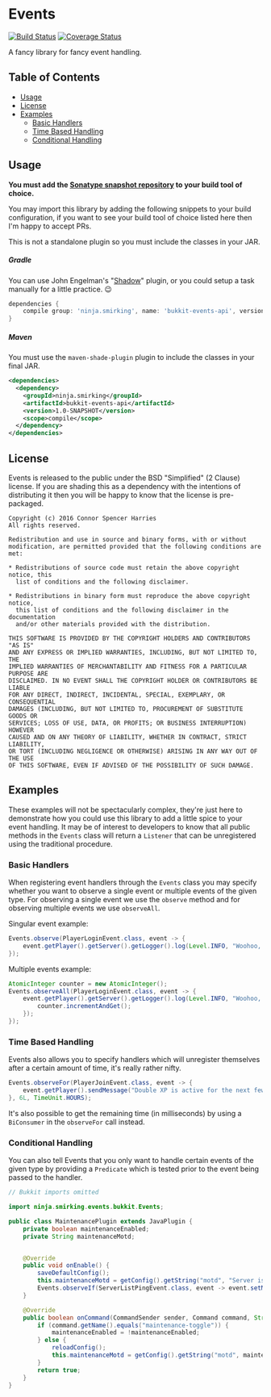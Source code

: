 # Events

[![Build Status](https://travis-ci.org/Fireflies/bukkit-events-api.svg?branch=master)](https://travis-ci.org/Fireflies/bukkit-events-api)
[![Coverage Status](https://coveralls.io/repos/github/Fireflies/bukkit-events-api/badge.svg?branch=master)](https://coveralls.io/github/Fireflies/bukkit-events-api?branch=master)

A fancy library for fancy event handling.

## Table of Contents

- [Usage](#usage)
- [License](#license)
- [Examples](#examples)
    - [Basic Handlers](#basic-handlers)
    - [Time Based Handling](#time-based-handling)
    - [Conditional Handling](#conditional-handling)

## Usage

**You must add the [Sonatype snapshot repository](https://oss.sonatype.org/content/repositories/snapshots) to your build tool of choice.**

You may import this library by adding the following snippets to your build configuration, if you want to see your build tool of choice
listed here then I'm happy to accept PRs.

This is not a standalone plugin so you must include the classes in your JAR.

##### Gradle

You can use John Engelman's "[Shadow](https://github.com/johnrengelman/shadow)" plugin, or you could setup a task manually for a little
practice. :wink:

```groovy
dependencies {
    compile group: 'ninja.smirking', name: 'bukkit-events-api', version: '1.0-SNAPSHOT'
}
```

##### Maven

You must use the `maven-shade-plugin` plugin to include the classes in your final JAR.

```xml
<dependencies>
  <dependency>
    <groupId>ninja.smirking</groupId>
    <artifactId>bukkit-events-api</artifactId>
    <version>1.0-SNAPSHOT</version>
    <scope>compile</scope>
  </dependency>
</dependencies>
```

## License

Events is released to the public under the BSD "Simplified" (2 Clause) license.
If you are shading this as a dependency with the intentions of distributing it
then you will be happy to know that the license is pre-packaged.

```
Copyright (c) 2016 Connor Spencer Harries
All rights reserved.

Redistribution and use in source and binary forms, with or without
modification, are permitted provided that the following conditions are met:

* Redistributions of source code must retain the above copyright notice, this
  list of conditions and the following disclaimer.

* Redistributions in binary form must reproduce the above copyright notice,
  this list of conditions and the following disclaimer in the documentation
  and/or other materials provided with the distribution.

THIS SOFTWARE IS PROVIDED BY THE COPYRIGHT HOLDERS AND CONTRIBUTORS "AS IS"
AND ANY EXPRESS OR IMPLIED WARRANTIES, INCLUDING, BUT NOT LIMITED TO, THE
IMPLIED WARRANTIES OF MERCHANTABILITY AND FITNESS FOR A PARTICULAR PURPOSE ARE
DISCLAIMED. IN NO EVENT SHALL THE COPYRIGHT HOLDER OR CONTRIBUTORS BE LIABLE
FOR ANY DIRECT, INDIRECT, INCIDENTAL, SPECIAL, EXEMPLARY, OR CONSEQUENTIAL
DAMAGES (INCLUDING, BUT NOT LIMITED TO, PROCUREMENT OF SUBSTITUTE GOODS OR
SERVICES; LOSS OF USE, DATA, OR PROFITS; OR BUSINESS INTERRUPTION) HOWEVER
CAUSED AND ON ANY THEORY OF LIABILITY, WHETHER IN CONTRACT, STRICT LIABILITY,
OR TORT (INCLUDING NEGLIGENCE OR OTHERWISE) ARISING IN ANY WAY OUT OF THE USE
OF THIS SOFTWARE, EVEN IF ADVISED OF THE POSSIBILITY OF SUCH DAMAGE.
```

## Examples

These examples will not be spectacularly complex, they're just here to demonstrate how you could use this
library to add a little spice to your event handling. It may be of interest to developers to know that
all public methods in the `Events` class will return a `Listener` that can be unregistered using the
traditional procedure.

### Basic Handlers

When registering event handlers through the `Events` class you may specify whether you want to observe
a single event or multiple events of the given type. For observing a single event we use the `observe`
method and for observing multiple events we use `observeAll`.

Singular event example:
```java
Events.observe(PlayerLoginEvent.class, event -> {
    event.getPlayer().getServer().getLogger().log(Level.INFO, "Woohoo, that's our first player for today!");
});
```

Multiple events example:
```java
AtomicInteger counter = new AtomicInteger();
Events.observeAll(PlayerLoginEvent.class, event -> {
    event.getPlayer().getServer().getLogger().log(Level.INFO, "Woohoo, {0} players have logged in today!", new Object[] {
        counter.incrementAndGet();
    });
});
```

### Time Based Handling

Events also allows you to specify handlers which will unregister themselves after a certain
amount of time, it's really rather nifty.

```java
Events.observeFor(PlayerJoinEvent.class, event -> {
    event.getPlayer().sendMessage("Double XP is active for the next few hours!");
}, 6L, TimeUnit.HOURS);
```

It's also possible to get the remaining time (in milliseconds) by using a `BiConsumer` in the
`observeFor` call instead.

### Conditional Handling

You can also tell Events that you only want to handle certain events of the given type by
providing a `Predicate` which is tested prior to the event being passed to the handler.

```java
// Bukkit imports omitted

import ninja.smirking.events.bukkit.Events;

public class MaintenancePlugin extends JavaPlugin {
    private boolean maintenanceEnabled;
    private String maintenanceMotd;


    @Override
    public void onEnable() {
        saveDefaultConfig();
        this.maintenanceMotd = getConfig().getString("motd", "Server is currently in maintenance mode.");
        Events.observeIf(ServerListPingEvent.class, event -> event.setMotd(maintenanceMotd), event -> maintenanceEnabled);
    }

    @Override
    public boolean onCommand(CommandSender sender, Command command, String label, String[] args) {
        if (command.getName().equals("maintenance-toggle")) {
            maintenanceEnabled = !maintenanceEnabled;
        } else {
            reloadConfig();
            this.maintenanceMotd = getConfig().getString("motd", maintenanceMotd);
        }
        return true;
    }
}
```
